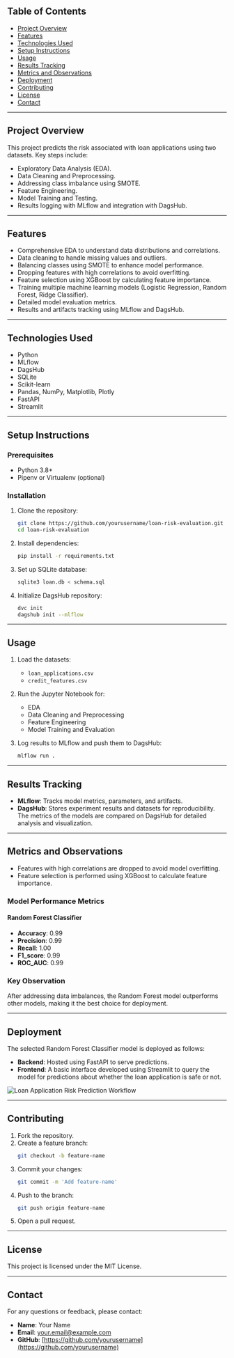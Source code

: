 
## Table of Contents
- [Project Overview](#project-overview)
- [Features](#features)
- [Technologies Used](#technologies-used)
- [Setup Instructions](#setup-instructions)
- [Usage](#usage)
- [Results Tracking](#results-tracking)
- [Metrics and Observations](#metrics-and-observations)
- [Deployment](#deployment)
- [Contributing](#contributing)
- [License](#license)
- [Contact](#contact)

---

## Project Overview
This project predicts the risk associated with loan applications using two datasets. Key steps include:
- Exploratory Data Analysis (EDA).
- Data Cleaning and Preprocessing.
- Addressing class imbalance using SMOTE.
- Feature Engineering.
- Model Training and Testing.
- Results logging with MLflow and integration with DagsHub.

---

## Features
- Comprehensive EDA to understand data distributions and correlations.
- Data cleaning to handle missing values and outliers.
- Balancing classes using SMOTE to enhance model performance.
- Dropping features with high correlations to avoid overfitting.
- Feature selection using XGBoost by calculating feature importance.
- Training multiple machine learning models (Logistic Regression, Random Forest, Ridge Classifier).
- Detailed model evaluation metrics.
- Results and artifacts tracking using MLflow and DagsHub.

---

## Technologies Used
- Python
- MLflow
- DagsHub
- SQLite
- Scikit-learn
- Pandas, NumPy, Matplotlib, Plotly
- FastAPI
- Streamlit

---

## Setup Instructions

### Prerequisites
- Python 3.8+
- Pipenv or Virtualenv (optional)

### Installation

1. Clone the repository:
   ```bash
   git clone https://github.com/yourusername/loan-risk-evaluation.git
   cd loan-risk-evaluation
   ```

2. Install dependencies:
   ```bash
   pip install -r requirements.txt
   ```

3. Set up SQLite database:
   ```bash
   sqlite3 loan.db < schema.sql
   ```

4. Initialize DagsHub repository:
   ```bash
   dvc init
   dagshub init --mlflow
   ```

---

## Usage

1. Load the datasets:
   - `loan_applications.csv`
   - `credit_features.csv`

2. Run the Jupyter Notebook for:
   - EDA
   - Data Cleaning and Preprocessing
   - Feature Engineering
   - Model Training and Evaluation

3. Log results to MLflow and push them to DagsHub:
   ```bash
   mlflow run .
   ```

---

## Results Tracking
- **MLflow**: Tracks model metrics, parameters, and artifacts.
- **DagsHub**: Stores experiment results and datasets for reproducibility. The metrics of the models are compared on DagsHub for detailed analysis and visualization.

---

## Metrics and Observations
- Features with high correlations are dropped to avoid model overfitting.
- Feature selection is performed using XGBoost to calculate feature importance.

### Model Performance Metrics
#### Random Forest Classifier
- **Accuracy**: 0.99
- **Precision**: 0.99
- **Recall**: 1.00
- **F1_score**: 0.99
- **ROC_AUC**: 0.99

### Key Observation
After addressing data imbalances, the Random Forest model outperforms other models, making it the best choice for deployment.

---

## Deployment
The selected Random Forest Classifier model is deployed as follows:
- **Backend**: Hosted using FastAPI to serve predictions.
- **Frontend**: A basic interface developed using Streamlit to query the model for predictions about whether the loan application is safe or not.

![Loan Application Risk Prediction Workflow](image_path_here)

---

## Contributing
1. Fork the repository.
2. Create a feature branch:
   ```bash
   git checkout -b feature-name
   ```
3. Commit your changes:
   ```bash
   git commit -m 'Add feature-name'
   ```
4. Push to the branch:
   ```bash
   git push origin feature-name
   ```
5. Open a pull request.

---

## License
This project is licensed under the MIT License.

---

## Contact
For any questions or feedback, please contact:
- **Name**: Your Name
- **Email**: [your.email@example.com](mailto:your.email@example.com)
- **GitHub**: [https://github.com/yourusername](https://github.com/yourusername)
